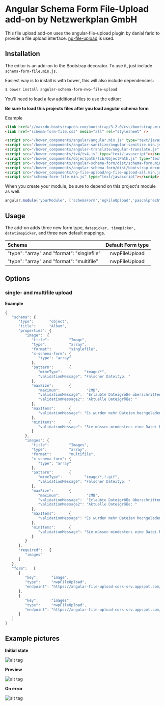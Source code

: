 Angular Schema Form File-Upload add-on by Netzwerkplan GmbH
=================

This file upload add-on uses the angular-file-upload plugin by danial farid to provide a file upload interface. [ng-file-upload](https://github.com/danialfarid/ng-file-upload) is used.

Installation
------------
The editor is an add-on to the Bootstrap decorator. To use it, just include
`schema-form-file.min.js`.

Easiest way is to install is with bower, this will also include dependencies:
```bash
$ bower install angular-schema-form-nwp-file-upload
```

You'll need to load a few additional files to use the editor:

**Be sure to load this projects files after you load angular schema form**

Example

```HTML
<link href="//maxcdn.bootstrapcdn.com/bootstrap/3.2.0/css/bootstrap.min.css" media="all" rel="stylesheet" />
<link href="schema-form-file.css" media="all" rel="stylesheet" />

<script src="/bower_components/angular/angular.min.js" type="text/javascript"></script>
<script src="/bower_components/angular-sanitize/angular-sanitize.min.js" type="text/javascript"></script>
<script src="/bower_components/angular-translate/angular-translate.js" type="text/javascript"></script>
<script src="/bower_components/tv4/tv4.js" type="text/javascript"></script>
<script src="/bower_components/objectpath/lib/ObjectPath.js" type="text/javascript"></script>
<script src="/bower_components/angular-schema-form/dist/schema-form.min.js" type="text/javascript"></script>
<script src="/bower_components/angular-schema-form/dist/bootstrap-decorator.min.js" type="text/javascript"></script>
<script src="/bower_components/ng-file-upload/ng-file-upload-all.min.js" type="text/javascript"></script>
<script src="schema-form-file.min.js" type="text/javascript"></script>
```

When you create your module, be sure to depend on this project's module as well.

```javascript
angular.module('yourModule', ['schemaForm','ngFileUpload','pascalprecht.translate']);
```

Usage
-----
The add-on adds three new form type, `datepicker, timepicker, datetimepicker`, and three new default
mappings.

| Schema             |   Default Form type  |
|:-------------------|:------------:|
| "type": "array" and "format": "singlefile"   |   nwpFileUpload   |
| "type": "array" and "format": "multifile"   |   nwpFileUpload   |


Options
-------

### single- and multifile upload

**Example**

```javascript
{
   "schema": {
      "type":       "object",
      "title":      "Album",
      "properties": {
         "image":  {
            "title":         "Image",
            "type":          "array",
            "format":        "singlefile",
            "x-schema-form": {
               "type": "array"
            },
            "pattern":       {
               "mimeType":          "image/*",
               "validationMessage": "Falscher Dateityp: "
            },
            "maxSize":       {
               "maximum":            "2MB",
               "validationMessage":  "Erlaubte Dateigröße überschritten: ",
               "validationMessage2": "Aktuelle Dateigröße: "
            },
            "maxItems":      {
               "validationMessage": "Es wurden mehr Dateien hochgeladen als erlaubt."
            },
            "minItems":      {
               "validationMessage": "Sie müssen mindestens eine Datei hochladen"
            }
         },
         "images": {
            "title":         "Images",
            "type":          "array",
            "format":        "multifile",
            "x-schema-form": {
               "type": "array"
            },
            "pattern":       {
               "mimeType":          "image/*,!.gif",
               "validationMessage": "Falscher Dateityp: "
            },
            "maxSize":       {
               "maximum":            "2MB",
               "validationMessage":  "Erlaubte Dateigröße überschritten: ",
               "validationMessage2": "Aktuelle Dateigröße: "
            },
            "maxItems":      {
               "validationMessage": "Es wurden mehr Dateien hochgeladen als erlaubt."
            },
            "minItems":      {
               "validationMessage": "Sie müssen mindestens eine Datei hochladen"
            }
         }
      },
      "required":   [
         "images"
      ]
   },
   "form":   [
      {
         "key":      "image",
         "type":     "nwpFileUpload",
         "endpoint": "https://angular-file-upload-cors-srv.appspot.com/upload"
      },
      {
         "key":      "images",
         "type":     "nwpFileUpload",
         "endpoint": "https://angular-file-upload-cors-srv.appspot.com/upload"
      }
   ]
}
```


Example pictures
-------
**Initial state**

![alt tag](https://raw.githubusercontent.com/saburab/angular-schema-form-nwp-file-upload/master/upload_1.png)


**Preview**

![alt tag](https://raw.githubusercontent.com/saburab/angular-schema-form-nwp-file-upload/master/upload_2.png)


**On error**

![alt tag](https://raw.githubusercontent.com/saburab/angular-schema-form-nwp-file-upload/master/upload_3.png)

